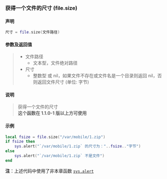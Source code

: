### 获得一个文件的尺寸 \(**file\.size**\)


#### 声明
```lua
尺寸 = file.size(文件路径)
```


#### 参数及返回值
> - 文件路径
>   - 文本型，文件绝对路径
> - 尺寸
>   - 整数型 或 nil，如果文件不存在或文件名是一个目录则返回 nil，否则返回文件尺寸 (单位: 字节) 


#### 说明
> 获得一个文件的尺寸  
> **这个函数在 1\.1\.0\-1 版以上方可使用**  


#### 示例  
```lua
local fsize = file.size("/var/mobile/1.zip")
if fsize then
    sys.alert("`/var/mobile/1.zip` 的尺寸为："..fsize.."字节")
else
    sys.alert("`/var/mobile/1.zip` 不是文件")
end
```
**注**：上述代码中使用了非本章函数 [`sys.alert`](/Handbook/sys/sys.alert.md)  

